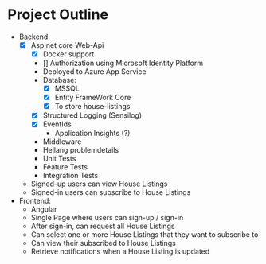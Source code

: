 # Project Outline
- Backend:
  - [x] Asp.net core Web-Api
      - [x] Docker support
      - [] Authorization using Microsoft Identity Platform 
      - Deployed to Azure App Service 
      - Database:
        - [x] MSSQL
        - [x] Entity FrameWork Core
        - [x] To store house-listings
      - [x] Structured Logging (Sensilog)
	 - [x] EventIds
         - Application Insights (?)
      - Middleware
	 - Hellang problemdetails
      - Unit Tests
      - Feature Tests
      - Integration Tests
  - Signed-up users can view House Listings
  - Signed-in users can subscribe to House Listings
- Frontend:
  - Angular
  - Single Page where users can sign-up / sign-in
  - After sign-in, can request all House Listings
  - Can select one or more House Listings that they want to subscribe to
  - Can view their subscribed to House Listings
  - Retrieve notifications when a House Listing is updated